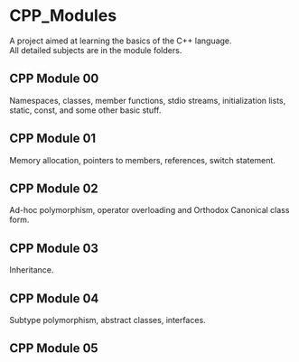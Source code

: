 # CPP_Modules
A project aimed at learning the basics of the C++ language. </br>
All detailed subjects are in the module folders. </br>

## CPP Module 00
Namespaces, classes, member functions, stdio streams, initialization lists, static, const, and some other basic stuff. </br>

## CPP Module 01
Memory allocation, pointers to members, references, switch statement. </br>

## CPP Module 02
Ad-hoc polymorphism, operator overloading and Orthodox Canonical class form. </br>

## CPP Module 03
Inheritance. </br>

## CPP Module 04
Subtype polymorphism, abstract classes, interfaces. </br>

## CPP Module 05
